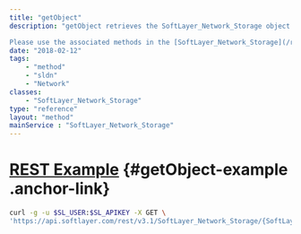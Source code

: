 ```yaml
---
title: "getObject"
description: "getObject retrieves the SoftLayer_Network_Storage object whose ID corresponds to the ID number of the init parameter passed to the SoftLayer_Network_Storage service. 

Please use the associated methods in the [SoftLayer_Network_Storage](/reference/datatypes/SoftLayer_Network_Storage) service to retrieve a Storage account's id. "
date: "2018-02-12"
tags:
    - "method"
    - "sldn"
    - "Network"
classes:
    - "SoftLayer_Network_Storage"
type: "reference"
layout: "method"
mainService : "SoftLayer_Network_Storage"
---
```


# [REST Example](#getObject-example) <a href="/article/rest/"><i class="fas fa-question"></i></a> {#getObject-example .anchor-link} 
```bash
curl -g -u $SL_USER:$SL_APIKEY -X GET \
'https://api.softlayer.com/rest/v3.1/SoftLayer_Network_Storage/{SoftLayer_Network_StorageID}/getObject'
```
